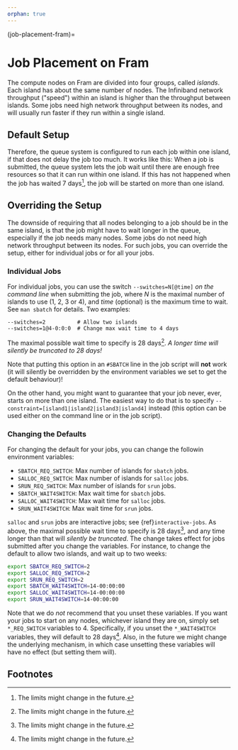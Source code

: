 ```yaml
---
orphan: true
---
```


(job-placement-fram)=

# Job Placement on Fram

The compute nodes on Fram are divided into four groups, called
*islands*.  Each island has about the same number of nodes.  The
Infiniband network throughput ("speed") within an island is higher than
the throughput between islands.  Some jobs need high network throughput
between its nodes, and will usually run faster if they run within a
single island.

## Default Setup

Therefore, the queue system is configured to run each job within one
island, if that does not delay the job too much.  It works like this:
When a job is submitted, the queue system lets the job wait until there
are enough free resources so that it can run within one island.  If this
has not happened when the job has waited 7 days[^1], the job will be
started on more than one island.

## Overriding the Setup

The downside of requiring that all nodes belonging to a job should be in the
same island, is that the job might have to wait longer in the queue,
especially if the job needs many nodes.  Some jobs do not need high network
throughput between its nodes.  For such jobs, you can override the setup,
either for individual jobs or for all your jobs.

### Individual Jobs

For individual jobs, you can use the switch `--switches=N[@time]` *on the
command line* when submitting the job, where *N* is the maximal number of
islands to use (1, 2, 3 or 4), and *time* (optional) is the maximum time to
wait.  See `man sbatch` for details.  Two examples:

    --switches=2          # Allow two islands
    --switches=1@4-0:0:0  # Change max wait time to 4 days

The maximal possible wait time to specify is 28 days[^1].  *A longer time
will silently be truncated to 28 days!*

Note that putting this option in an `#SBATCH` line in the job script will
**not** work (it will silently be overridden by the environment variables we
set to get the default behaviour)!

On the other hand, you might want to guarantee that your job never,
ever, starts on more than one island.  The easiest way to do that is to
specify `--constraint=[island1|island2|island3|island4]` instead (this option
can be used either on the command line or in the job script).

### Changing the Defaults

For changing the default for your jobs, you can change the
followin environment variables:

- `SBATCH_REQ_SWITCH`: Max number of islands for `sbatch` jobs.
- `SALLOC_REQ_SWITCH`: Max number of islands for `salloc` jobs.
- `SRUN_REQ_SWITCH`: Max number of islands for `srun` jobs.
- `SBATCH_WAIT4SWITCH`: Max wait time for `sbatch` jobs.
- `SALLOC_WAIT4SWITCH`: Max wait time for `salloc` jobs.
- `SRUN_WAIT4SWITCH`: Max wait time for `srun` jobs.

`salloc` and `srun` jobs are interactive jobs; see {ref}`interactive-jobs`.
As above, the maximal possible wait
time to specify is 28 days[^1], and any time longer than that will *silently be
truncated*.  The change takes effect for jobs submitted after you change the
variables.  For instance, to change the default to allow two islands, and wait
up to two weeks:

```bash
export SBATCH_REQ_SWITCH=2
export SALLOC_REQ_SWITCH=2
export SRUN_REQ_SWITCH=2
export SBATCH_WAIT4SWITCH=14-00:00:00
export SALLOC_WAIT4SWITCH=14-00:00:00
export SRUN_WAIT4SWITCH=14-00:00:00
```

Note that we do *not* recommend that you unset these variables.  If you want
your jobs to start on any nodes, whichever island they are on, simply set
`*_REQ_SWITCH` variables to 4.  Specifically, if you unset the
`*_WAIT4SWITCH` variables, they will default to 28 days[^1].  Also, in the
future we might change the underlying mechanism, in which case unsetting these
variables will have no effect (but setting them will).

## Footnotes

[^1]: The limits might change in the future.
